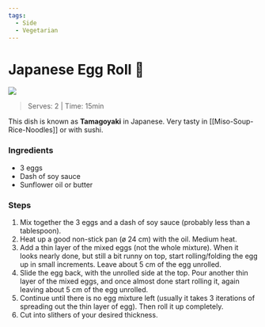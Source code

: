 ```yaml
---
tags:
  - Side
  - Vegetarian
---
```


# Japanese Egg Roll 🥢

![](https://i.imgur.com/F2W98Ey.jpg)

>Serves: 2 | Time: 15min

This dish is known as **Tamagoyaki** in Japanese. Very tasty in [[Miso-Soup-Rice-Noodles]] or with sushi.
### Ingredients 
- 3 eggs
- Dash of soy sauce
- Sunflower oil or butter
### Steps
1. Mix together the 3 eggs and a dash of soy sauce (probably less than a tablespoon).
2. Heat up a good non-stick pan (ø 24 cm) with the oil. Medium heat.
3. Add a thin layer of the mixed eggs (not the whole mixture). When it looks nearly done, but still a bit runny on top, start rolling/folding the egg up in small increments. Leave about 5 cm of the egg unrolled.
4. Slide the egg back, with the unrolled side at the top. Pour another thin layer of the mixed eggs, and once almost done start rolling it, again leaving about 5 cm of the egg unrolled.
5. Continue until there is no egg mixture left (usually it takes 3 iterations of spreading out the thin layer of egg). Then roll it up completely.
6. Cut into slithers of your desired thickness.